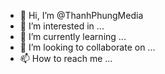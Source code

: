 - 👋 Hi, I’m @ThanhPhungMedia
- 👀 I’m interested in ...
- 🌱 I’m currently learning ...
- 💞️ I’m looking to collaborate on ...
- 📫 How to reach me ...

<!---
ThanhPhungMedia/ThanhPhungMedia is a ✨ special ✨ repository because its `README.md` (this file) appears on your GitHub profile.
You can click the Preview link to take a look at your changes.
--->
